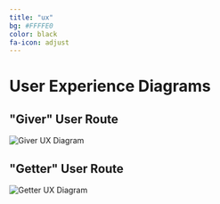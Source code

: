 ```yaml
---
title: "ux"
bg: #FFFFE0
color: black
fa-icon: adjust
---
```



# User Experience Diagrams

## "Giver" User Route

![Giver UX Diagram](/img/giver.png)


## "Getter" User Route

![Getter UX Diagram](/img/getter.png)





